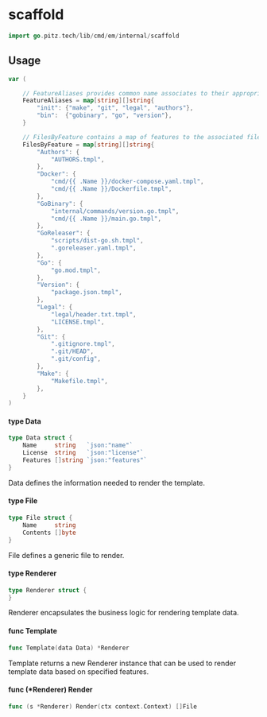 # scaffold




```go
import go.pitz.tech/lib/cmd/em/internal/scaffold
```

## Usage

```go
var (

	// FeatureAliases provides common name associates to their appropriate feature name.
	FeatureAliases = map[string][]string{
		"init": {"make", "git", "legal", "authors"},
		"bin":  {"gobinary", "go", "version"},
	}

	// FilesByFeature contains a map of features to the associated files they render.
	FilesByFeature = map[string][]string{
		"Authors": {
			"AUTHORS.tmpl",
		},
		"Docker": {
			"cmd/{{ .Name }}/docker-compose.yaml.tmpl",
			"cmd/{{ .Name }}/Dockerfile.tmpl",
		},
		"GoBinary": {
			"internal/commands/version.go.tmpl",
			"cmd/{{ .Name }}/main.go.tmpl",
		},
		"GoReleaser": {
			"scripts/dist-go.sh.tmpl",
			".goreleaser.yaml.tmpl",
		},
		"Go": {
			"go.mod.tmpl",
		},
		"Version": {
			"package.json.tmpl",
		},
		"Legal": {
			"legal/header.txt.tmpl",
			"LICENSE.tmpl",
		},
		"Git": {
			".gitignore.tmpl",
			".git/HEAD",
			".git/config",
		},
		"Make": {
			"Makefile.tmpl",
		},
	}
)
```

#### type Data

```go
type Data struct {
	Name     string   `json:"name"`
	License  string   `json:"license"`
	Features []string `json:"features"`
}
```

Data defines the information needed to render the template.

#### type File

```go
type File struct {
	Name     string
	Contents []byte
}
```

File defines a generic file to render.

#### type Renderer

```go
type Renderer struct {
}
```

Renderer encapsulates the business logic for rendering template data.

#### func  Template

```go
func Template(data Data) *Renderer
```
Template returns a new Renderer instance that can be used to render template
data based on specified features.

#### func (*Renderer) Render

```go
func (s *Renderer) Render(ctx context.Context) []File
```
